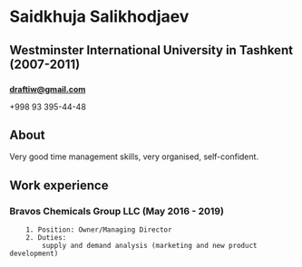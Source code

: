 # Saidkhuja Salikhodjaev

## Westminster International University in Tashkent (2007-2011)

###

**draftiw@gmail.com**

+998 93 395-44-48

## About

Very good time management skills, very organised, self-confident. 


## Work experience

### Bravos Chemicals Group LLC (May 2016 - 2019)

        1. Position: Owner/Managing Director
        2. Duties:
            supply and demand analysis (marketing and new product development)